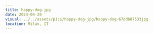 ```yaml
---
title: happy-dog.jpg
date: 2024-04-20
visual: ../../assets/pics/happy-dog-jpg/happy-dog-67dd687533jpg
location: Milan, IT
---
```

